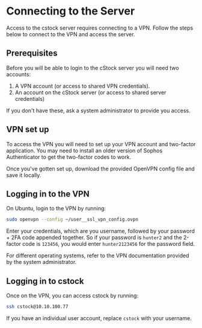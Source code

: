 Connecting to the Server
========================

Access to the cstock server requires connecting to a VPN.
Follow the steps below to connect to the VPN and access the server.

## Prerequisites

Before you will be able to login to the cStock server you will need two accounts:

1. A VPN account (or access to shared VPN credentials).
2. An account on the cStock server (or access to shared server credentials)

If you don't have these, ask a system administrator to provide you access.


## VPN set up

To access the VPN you will need to set up your VPN account and two-factor application.
You may need to install an older version of Sophos Authenticator to get the two-factor codes to work.

Once you've gotten set up, download the provided OpenVPN config file and save it locally.

## Logging in to the VPN

On Ubuntu, login to the VPN by running:

```bash
sudo openvpn --config ~/user__ssl_vpn_config.ovpn
```

Enter your credentials, which are you username, followed by your password + 2FA code appended together.
So if your password is `hunter2` and the 2-factor code is `123456`,
you would enter `hunter2123456` for the password field.

For different operating systems, refer to the VPN documentation provided by the system administrator.

## Logging in to cstock

Once on the VPN, you can access cstock by running:

```bash
ssh cstock@10.10.100.77
```

If you have an individual user account, replace `cstock` with your username.
